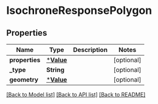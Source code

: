 # IsochroneResponsePolygon

## Properties
Name | Type | Description | Notes
------------ | ------------- | ------------- | -------------
**properties** | [***Value**](Value.md) |  | [optional] 
**_type** | **String** |  | [optional] 
**geometry** | [***Value**](Value.md) |  | [optional] 

[[Back to Model list]](../README.md#documentation-for-models) [[Back to API list]](../README.md#documentation-for-api-endpoints) [[Back to README]](../README.md)


